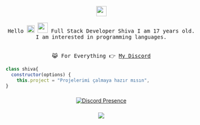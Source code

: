 <p align="center">
  <img src="https://user-images.githubusercontent.com/5679180/79618120-0daffb80-80be-11ea-819e-d2b0fa904d07.gif" width="27px">
 <br><br>
  <samp>
         Hello <img src="https://media.giphy.com/media/Q7LHmoFwVP6Yc1swZs/giphy.gif" height="20px"></h2> <img src="https://emoji.discadia.com/emojis/8991a9c7-c0e6-4d73-8c58-fa9c2adffd09.gif" width="27px">
Full Stack Developer Shiva I am 
17 years old. I am interested in programming languages.<br>
    <br><br>😹 For Everything 👉 <a href="https://discord.com/users/921504197675991131">My Discord</a>
  </samp>

```js
class shiva{
  constructor(options) {
    this.project = "Projelerimi çalmaya hazır mısın", 
}
```

###


<p align="center">
 <a href="https://discord.com/users/921504197675991131" target="_blank"><img src="https://lanyard.cnrad.dev/api/921504197675991131?hideActivity=true" alt="Discord Presence" style="max-width: 100%;"></a>
<br clear="both">


###

<div align="center">
  <img src="https://profile-counter.glitch.me/shivaxrq/count.svg?"  />
</div>

###

